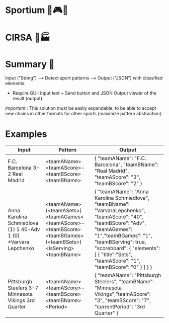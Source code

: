 # Sportium 💸🎮🎰
# CIRSA 🍎🏭


# Summary 🤔

Input ("String") --> Detect sport patterns --> Output ("JSON") with classified elements.

* Require GUI: Input text + Send button and JSON Output viewer of the result (output).

*Important* : This solution must be easily expandable, to be able to accept new chains in other formats for other sports (maximize pattern abstraction).

# Examples


| Input                                                           | Pattern                                                                                                                     | Output                                                                                                                                                                                                                                                                        |
|-----------------------------------------------------------------|-----------------------------------------------------------------------------------------------------------------------------|-------------------------------------------------------------------------------------------------------------------------------------------------------------------------------------------------------------------------------------------------------------------------------|
| F.C. Barcelona 3-2 Real Madrid                                  | \<teamAName> \<teamAScore>-\<teamBScore> \<teamBName>                                                                       | { "teamAName": "F.C. Barcelona", "teamBName": "Real Madrid", "teamAScore": "3", "teamBScore": "2" }                                                                                                                                                                           |
| Anna Karolina Schmiedlova (1) 1 40-Adv 1 (0) *Varvara Lepchenko | \<teamAName> (\<teamASets>) \<teamAGames> \<teamAScore>-\<teamBScore> \<teamBGames> (\<teamBSets>) \<isServing>\<teamBName> | { "teamAName": "Anna Karolina Schmiedlova", "teamBName": "VarvaraLepchenko", "teamAScore": "40", "teamBScore": "Adv", "teamAGames": "1","teamBGames": "1", "teamBServing": true, "scoreboard": { "elements": [ { "title":"Sets", "teamAScore": "1", "teamBScore": "0" } ] } } |
| Pittsburgh Steelers 3-7 Minnesota Vikings 3rd Quarter           | \<teamAName> \<teamAScore>-\<teamBScore> \<teamBName> \<Period>                                                             | { "teamAName": "Pittsburgh Steelers", "teamBName": "Minnesota Vikings","teamAScore": "3", "teamBScore": "7", "currentPeriod": "3rd Quarter" }                                                                                                                                 |


